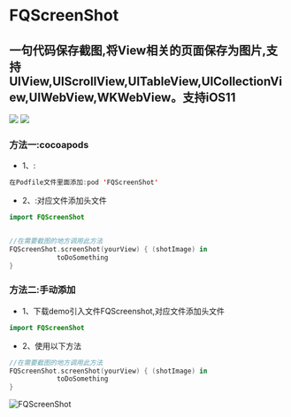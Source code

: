 # FQScreenShot

## 一句代码保存截图,将View相关的页面保存为图片,支持 UIView,UIScrollView,UITableView,UICollectionView,UIWebView,WKWebView。支持iOS11

[![](https://img.shields.io/badge/Supported-iOS9-4BC51D.svg?style=flat-square)](https://github.com/Teacher-Fu/FQScreenshot)
[![](https://img.shields.io/badge/Swift-compatible-4BC51D.svg?style=flat-square)](https://github.com/Teacher-Fu/FQScreenshot)


### 方法一:cocoapods
- 1、:

```swift
在Podfile文件里面添加:pod 'FQScreenShot'
```
- 2、:对应文件添加头文件

```swift
import FQScreenShot


//在需要截图的地方调用此方法
FQScreenShot.screenShot(yourView) { (shotImage) in
            toDoSomething
}
```

### 方法二:手动添加
- 1、下载demo引入文件FQScreenshot,对应文件添加头文件

```swift
import FQScreenShot
```
- 2、使用以下方法

```swift
//在需要截图的地方调用此方法
FQScreenShot.screenShot(yourView) { (shotImage) in
            toDoSomething
}
```


![FQScreenShot](shot.gif)


